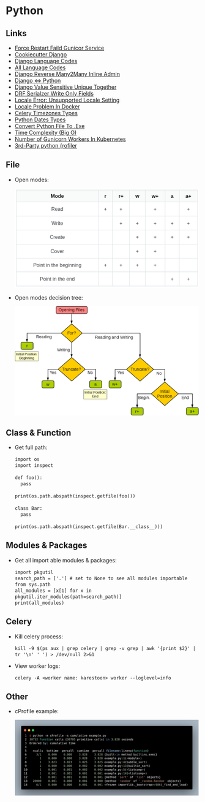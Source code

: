 # Python

## Links

- [Force Restart Faild Gunicor Service](https://unix.stackexchange.com/questions/513972/how-to-fix-start-limit-hit-trying-to-start-gunicorn-on-ubuntu-18#answer-552135)
- [Cookiecutter Django](https://github.com/pydanny/cookiecutter-django)
- [Django Language Codes](https://stackoverflow.com/questions/59156630/translation-e004-you-have-provided-a-value-for-the-language-code-setting-that-i#answer-59157763)
- [All Language Codes](http://www.i18nguy.com/unicode/language-identifiers.html)
- [Django Reverse Many2Many Inline Admin](https://stackoverflow.com/questions/10904848/adding-inline-many-to-many-objects-in-django-admin)
- [Django <=> Python](https://docs.djangoproject.com/en/dev/faq/install/#what-python-version-can-i-use-with-django)
- [Django Value Sensitive Unique Together](https://stackoverflow.com/questions/16474552/is-there-any-more-elegant-way-to-add-a-value-sensitive-unique-together-constrain#answer-59939626)
- [DRF Serialzer Write Only Fields](https://stackoverflow.com/questions/34989915/write-only-read-only-fields-in-django-rest-framework#answer-36771366)
- [Locale Error: Unsupported Locale Setting](https://stackoverflow.com/questions/14547631/python-locale-error-unsupported-locale-setting#answer-14548156)
- [Locale Problem In Docker](https://serverfault.com/questions/54591/how-to-install-change-locale-on-debian#answer-894545)
- [Celery Timezones Types](https://stackoverflow.com/questions/13866926/is-there-a-list-of-pytz-timezones)
- [Python Dates Types](https://www.w3schools.com/python/python_datetime.asp)
- [Convert Python File To .Exe](https://m.youtube.com/watch?feature=youtu.be&v=UZX5kH72Yx4)
- [Time Complexity (Big O)](https://wiki.python.org/moin/TimeComplexity)
- [Number of Gunicorn Workers In Kubernetes](https://forum.djangoproject.com/t/gunicorn-workers-in-kubernetes/7918/2)
- [3rd-Party python {rofiler](https://github.com/plasma-umass/scalene)

## File

- Open modes:

  ![](_static/images/python/file_open_modes.png)

- Open modes decision tree:

  ![](_static/images/python/file_open_modes_decision_tree.png)

## Class & Function

- Get full path:

  ```
  import os
  import inspect
  
  def foo():
    pass
  
  print(os.path.abspath(inspect.getfile(foo)))
  
  class Bar:
    pass
  
  print(os.path.abspath(inspect.getfile(Bar.__class__)))
  ```

## Modules & Packages

- Get all import able modules & packages:

  ```
  import pkgutil
  search_path = ['.'] # set to None to see all modules importable from sys.path
  all_modules = [x[1] for x in pkgutil.iter_modules(path=search_path)]
  print(all_modules)
  ```

## Celery

- Kill celery process:

  ```
  kill -9 $(ps aux | grep celery | grep -v grep | awk '{print $2}' | tr '\n' ' ') > /dev/null 2>&1
  ```

- View worker logs:

  ```
  celery -A <worker name: karestoon> worker --loglevel=info
  ```

## Other

- cProfile example:

  ![](_static/images/python/cprofile_example.jpg)
